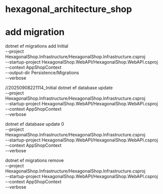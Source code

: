 # hexagonal_architecture_shop
# add migration

dotnet ef migrations add Initial \
  --project HexagonalShop.Infrastructure/HexagonalShop.Infrastructure.csproj \
  --startup-project HexagonalShop.WebAPI/HexagonalShop.WebAPI.csproj \
  --context AppShopContext \
  --output-dir Persistence/Migrations \
  --verbose

  //20250908221114_Initial
  dotnet ef database update \
  --project HexagonalShop.Infrastructure/HexagonalShop.Infrastructure.csproj \
  --startup-project HexagonalShop.WebAPI/HexagonalShop.WebAPI.csproj \
  --context AppShopContext \
  --verbose

  dotnet ef database update 0 \
  --project HexagonalShop.Infrastructure/HexagonalShop.Infrastructure.csproj \
  --startup-project HexagonalShop.WebAPI/HexagonalShop.WebAPI.csproj \
  --context AppShopContext \
  --verbose

dotnet ef migrations remove \
  --project HexagonalShop.Infrastructure/HexagonalShop.Infrastructure.csproj \
  --startup-project HexagonalShop.WebAPI/HexagonalShop.WebAPI.csproj \
  --context AppShopContext \
  --verbose
